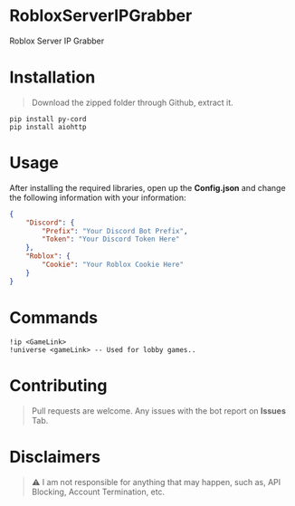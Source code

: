 # RobloxServerIPGrabber
Roblox Server IP Grabber


# Installation

> Download the zipped folder through Github, extract it.
```
pip install py-cord
pip install aiohttp
```

# Usage

After installing the required libraries, open up the **Config.json** and change the following information with your information:
```json
{
    "Discord": {
        "Prefix": "Your Discord Bot Prefix",
        "Token": "Your Discord Token Here"
    },
    "Roblox": {
        "Cookie": "Your Roblox Cookie Here"
    }
}
```

# Commands

```
!ip <GameLink>
!universe <gameLink> -- Used for lobby games..
```

# Contributing

> Pull requests are welcome. Any issues with the bot report on **Issues** Tab.

# Disclaimers

> :warning: I am not responsible for anything that may happen, such as, API Blocking, Account Termination, etc.
